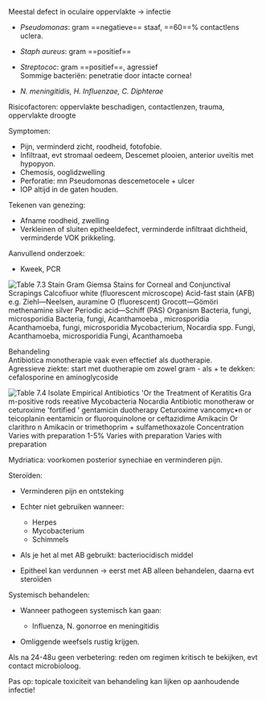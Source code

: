 Meestal defect in oculaire oppervlakte -> infectie

- _Pseudomonas_: gram ==negatieve== staaf, ==60==% contactlens uclera.
- _Staph aureus_: gram ==positief==
- _Streptococ_: gram ==positief==, agressief  
Sommige bacteriën: penetratie door intacte cornea!

- _N. meningitidis, H. Influenzae, C. Diphterae_
 
Risicofactoren: oppervlakte beschadigen, contactlenzen, trauma, oppervlakte droogte
 
Symptomen:

- Pijn, verminderd zicht, roodheid, fotofobie.
- Infiltraat, evt stromaal oedeem, Descemet plooien, anterior uveïtis met hypopyon.
- Chemosis, ooglidzwelling
- Perforatie: mn Pseudomonas descemetocele + ulcer
- IOP altijd in de gaten houden.
 
Tekenen van genezing:

- Afname roodheid, zwelling
- Verkleinen of sluiten epitheeldefect, verminderde infiltraat dichtheid, verminderde VOK prikkeling.
 
Aanvullend onderzoek:

- Kweek, PCR

![Table 7.3 Stain Gram Giemsa Stains for Corneal and Conjunctival Scrapings Calcofiuor white (fluorescent microscope) Acid-fast stain (AFB) e.g. Ziehl—Neelsen, auramine O (fluorescent) Grocott—Gömöri methenamine silver Periodic acid—Schiff (PAS) Organism Bacteria, fungi, microsporidia Bacteria, fungi, Acanthamoeba , microsporidia Acanthamoeba, fungi, microsporidia Mycobacterium, Nocardia spp. Fungi, Acanthamoeba, microsporidia Fungi, Acanthamoeba ](Exported%20image%2020241130080519-0.png)  

Behandeling  
Antibiotica monotherapie vaak even effectief als duotherapie.  
Agressieve ziekte: start met duotherapie om zowel gram - als + te dekken: cefalosporine en aminoglycoside

![Table 7.4 Isolate Empirical Antibiotics 'Or the Treatment of Keratitis Gra m-positive rods reeative Mycobacteria Nocardia Antibiotic monotheraw or ceturoxime 'fortified ' gentamicin duotherapy Ceturoxime vancomyc•n or teicoplanin eentamicin or fluoroquinolone or ceftazidime Amikacin Or clarithro n Amikacin or trimethoprim + sulfamethoxazole Concentration Varies with preparation 1-5% Varies with preparation Varies with preparation ](Exported%20image%2020241130080519-1.png)  

Mydriatica: voorkomen posterior synechiae en verminderen pijn.
 
Steroïden:

- Verminderen pijn en ontsteking
- Echter niet gebruiken wanneer:
    
    - Herpes
    - Mycobacterium
    - Schimmels
- Als je het al met AB gebruikt: bacteriocidisch middel
- Epitheel kan verdunnen -> eerst met AB alleen behandelen, daarna evt steroïden
 
Systemisch behandelen:

- Wanneer pathogeen systemisch kan gaan:
    
    - Influenza, N. gonorroe en meningitidis
- Omliggende weefsels rustig krijgen.
 
Als na 24-48u geen verbetering: reden om regimen kritisch te bekijken, evt contact microbioloog.
 
Pas op: topicale toxiciteit van behandeling kan lijken op aanhoudende infectie!